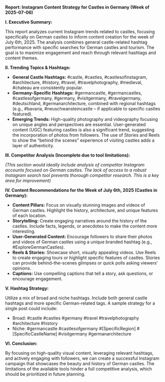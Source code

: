 **Report: Instagram Content Strategy for Castles in Germany (Week of 2025-07-06)**

**I. Executive Summary:**

This report analyzes current Instagram trends related to castles, focusing specifically on German castles to inform content creation for the week of July 6th, 2025.  The analysis combines general castle-related hashtag performance with specific searches for German castles and tourism.  The goal is to maximize engagement and reach through relevant hashtags and content themes.

**II. Trending Topics & Hashtags:**

* **General Castle Hashtags:**  #castle, #castles, #castlesofinstagram, #architecture, #history, #travel, #travelphotography, #medieval, #chateau are consistently popular.
* **Germany-Specific Hashtags:** #germancastle, #germancastles, #castlesofgermany, #germany, #visitgermany, #travelgermany,  #deutschland, #germanarchitecture, combined with regional hashtags (e.g., #bavaria, #neuschwansteincastle – if applicable to specific castles featured).
* **Emerging Trends:** High-quality photography and videography focusing on unique angles and perspectives are essential. User-generated content (UGC) featuring castles is also a significant trend, suggesting the incorporation of photos from followers.   The use of Stories and Reels to show the “behind the scenes” experience of visiting castles adds a layer of authenticity.


**III. Competitor Analysis (Incomplete due to tool limitations):**

*(This section would ideally include analysis of competitor Instagram accounts focused on German castles.  The lack of access to a robust Instagram search tool prevents thorough competitor research.  This is a key area for improvement)*

**IV. Content Recommendations for the Week of July 6th, 2025 (Castles in Germany):**

* **Content Pillars:** Focus on visually stunning images and videos of German castles.  Highlight the history, architecture, and unique features of each location.
* **Storytelling:** Create engaging narratives around the history of the castles.  Include facts, legends, or anecdotes to make the content more interesting.
* **User-Generated Content:** Encourage followers to share their photos and videos of German castles using a unique branded hashtag (e.g., #ExploreGermanCastles).
* **Reels & Stories:** Showcase short, visually appealing videos. Use Reels to create engaging tours or highlight specific features of castles. Stories can provide behind-the-scenes glimpses or quick polls asking viewers' opinions.
* **Captions:** Use compelling captions that tell a story, ask questions, or encourage engagement.

**V. Hashtag Strategy:**

Utilize a mix of broad and niche hashtags.  Include both general castle hashtags and more specific German-related tags.  A sample strategy for a single post could include:

* Broad: #castle #castles #germany #travel #travelphotography #architecture #history
* Niche: #germancastle #castlesofgermany #[SpecificRegion] #[SpecificCastleName]  #visitgermany #germanarchitecture


**VI.  Conclusion:**

By focusing on high-quality visual content, leveraging relevant hashtags, and actively engaging with followers, we can create a successful Instagram campaign that showcases the beauty and history of German castles. The limitations of the available tools hinder a full competitive analysis, which should be prioritized in future planning.